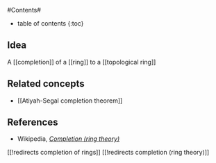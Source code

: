 
#Contents#
* table of contents
{:toc}


## Idea

A [[completion]] of a [[ring]] to a [[topological ring]]

## Related concepts

* [[Atiyah-Segal completion theorem]]

## References

* Wikipedia, _[Completion (ring theory)](https://en.wikipedia.org/wiki/Completion_(ring_theory))_

[[!redirects completion of rings]]
[[!redirects completion (ring theory)]]